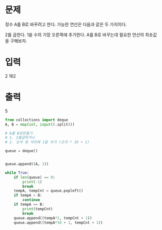 # 문제 
정수 A를 B로 바꾸려고 한다. 가능한 연산은 다음과 같은 두 가지이다.

2를 곱한다.
1을 수의 가장 오른쪽에 추가한다. 
A를 B로 바꾸는데 필요한 연산의 최솟값을 구해보자.
# 입력
2 162
# 출력
5

```python
from collections import deque
A, B = map(int, input().split())

# A를 B로만들기 
# 1. 2를곱하거나 
# 2. 숫자 뒷 자리에 1을 추가 (숫자 * 10 + 1)

queue = deque()


queue.append((A, 1))

while True:
    if len(queue) == 0:
        print(-1)
        break
    tempA, tempCnt = queue.popleft()
    if tempA > B:
        continue
    if tempA == B:
        print(tempCnt)
        break
    queue.append((tempA*2, tempCnt + 1))
    queue.append((tempA*10 + 1, tempCnt + 1))
```
